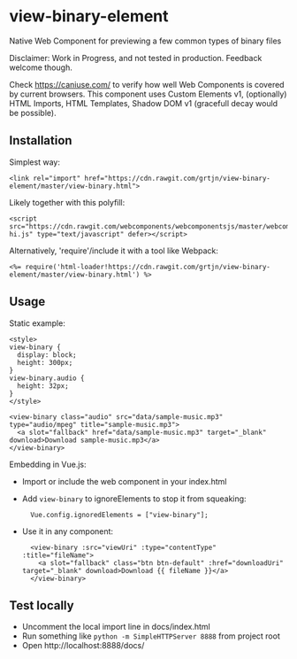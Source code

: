 # view-binary-element
Native Web Component for previewing a few common types of binary files

Disclaimer: Work in Progress, and not tested in production. Feedback welcome though.

Check https://caniuse.com/ to verify how well Web Components is covered by current browsers. This component uses Custom Elements v1, (optionally) HTML Imports, HTML Templates, Shadow DOM v1 (gracefull decay would be possible).

## Installation

Simplest way:

    <link rel="import" href="https://cdn.rawgit.com/grtjn/view-binary-element/master/view-binary.html">

Likely together with this polyfill:

    <script src="https://cdn.rawgit.com/webcomponents/webcomponentsjs/master/webcomponents-hi.js" type="text/javascript" defer></script>

Alternatively, 'require'/include it with a tool like Webpack:

    <%= require('html-loader!https://cdn.rawgit.com/grtjn/view-binary-element/master/view-binary.html') %>

## Usage

Static example:

    <style>
    view-binary {
      display: block;
      height: 300px;
    }
    view-binary.audio {
      height: 32px;
    }
    </style>
 
    <view-binary class="audio" src="data/sample-music.mp3" type="audio/mpeg" title="sample-music.mp3">
      <a slot="fallback" href="data/sample-music.mp3" target="_blank" download>Download sample-music.mp3</a>
    </view-binary>

Embedding in Vue.js:

- Import or include the web component in your index.html
- Add `view-binary` to ignoreElements to stop it from squeaking:

        Vue.config.ignoredElements = ["view-binary"];

- Use it in any component:

        <view-binary :src="viewUri" :type="contentType" :title="fileName">
          <a slot="fallback" class="btn btn-default" :href="downloadUri" target="_blank" download>Download {{ fileName }}</a>
        </view-binary>

## Test locally

- Uncomment the local import line in docs/index.html
- Run something like `python -m SimpleHTTPServer 8888` from project root
- Open http://localhost:8888/docs/

